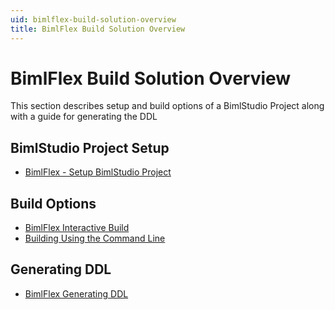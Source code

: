 ```yaml
---
uid: bimlflex-build-solution-overview
title: BimlFlex Build Solution Overview
---
```

# BimlFlex Build Solution Overview

This section describes setup and build options of a BimlStudio Project along with a guide for generating the DDL

## BimlStudio Project Setup

* [BimlFlex - Setup BimlStudio Project](xref:bimlflex-setup-bimlstudio-project)

## Build Options

* [BimlFlex Interactive Build](xref:bimlflex-interactive-build)
* [Building Using the Command Line](xref:bimlflex-command-line-build)

## Generating DDL

* [BimlFlex Generating DDL](xref:bimlflex-generating-ddl)
